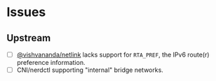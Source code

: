 # Issues

## Upstream

* [ ] [@vishvananda/netlink](https://github.com/vishvananda/netlink) lacks
  support for `RTA_PREF`, the IPv6 route(r) preference information.
* [ ] CNI/nerdctl supporting "internal" bridge networks.
